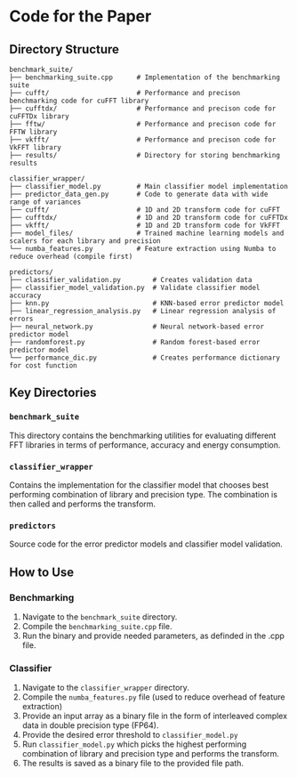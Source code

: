# Code for the Paper

## Directory Structure

```
benchmark_suite/
├── benchmarking_suite.cpp      # Implementation of the benchmarking suite
├── cufft/                      # Performance and precison benchmarking code for cuFFT library
├── cufftdx/                    # Performance and precison code for cuFFTDx library
├── fftw/                       # Performance and precison code for FFTW library
├── vkfft/                      # Performance and precison code for VkFFT library
├── results/                    # Directory for storing benchmarking results

classifier_wrapper/
├── classifier_model.py         # Main classifier model implementation
├── predictor_data_gen.py       # Code to generate data with wide range of variances
├── cufft/                      # 1D and 2D transform code for cuFFT
├── cufftdx/                    # 1D and 2D transform code for cuFFTDx
├── vkfft/                      # 1D and 2D transform code for VkFFT
├── model_files/                # Trained machine learning models and scalers for each library and precision
└── numba_features.py           # Feature extraction using Numba to reduce overhead (compile first)

predictors/
├── classifier_validation.py        # Creates validation data
├── classifier_model_validation.py  # Validate classifier model accuracy
├── knn.py                          # KNN-based error predictor model
├── linear_regression_analysis.py   # Linear regression analysis of errors
├── neural_network.py               # Neural network-based error predictor model
├── randomforest.py                 # Random forest-based error predictor model
└── performance_dic.py              # Creates performance dictionary for cost function
```

## Key Directories

### `benchmark_suite`
This directory contains the benchmarking utilities for evaluating different FFT libraries in terms of performance, accuracy and energy consumption.

### `classifier_wrapper`
Contains the implementation for the classifier model that chooses best performing combination of library and precision type. The combination is then called and performs the transform.

### `predictors`
Source code for the error predictor models and classifier model validation.

## How to Use

### Benchmarking
1. Navigate to the `benchmark_suite` directory.
2. Compile the `benchmarking_suite.cpp` file.
3. Run the binary and provide needed parameters, as definded in the .cpp file.

### Classifier
1. Navigate to the `classifier_wrapper` directory.
2. Compile the `numba_features.py` file (used to reduce overhead of feature extraction)
3. Provide an input array as a binary file in the form of interleaved complex data in double precision type (FP64).
4. Provide the desired error threshold to `classifier_model.py` 
5. Run `classifier_model.py` which picks the highest performing combination of library and precision type and performs the transform. 
6. The results is saved as a binary file to the provided file path.

